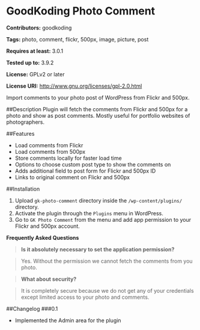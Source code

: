 GoodKoding Photo Comment
=========
**Contributors:** goodkoding

**Tags:** photo, comment, flickr, 500px, image, picture, post

**Requires at least:** 3.0.1

**Tested up to:** 3.9.2

**License:** GPLv2 or later

**License URI:** http://www.gnu.org/licenses/gpl-2.0.html

Import comments to your photo post of WordPress from Flickr and 500px.

##Description
Plugin will fetch the comments from Flickr and 500px for a photo and show as post comments. Mostly useful for portfolio websites of photographers.

##Features
* Load comments from Flickr
* Load comments from 500px
* Store comments locally for faster load time
* Options to choose custom post type to show the comments on
* Adds additional field to post form for Flickr and 500px ID
* Links to original comment on Flickr and 500px

##Installation
1. Upload `gk-photo-comment` directory inside the `/wp-content/plugins/` directory.
2. Activate the plugin through the `Plugins` menu in WordPress.
3. Go to `GK Photo Comment` from the menu and add app permission to your Flickr and 500px account.

**Frequently Asked Questions**
>**Is it absolutely necessary to set the application permission?**

>Yes. Without the permission we cannot fetch the comments from you photo.

>**What about security?**

>It is completely secure because we do not get any of your credentials except limited access to your photo and comments.

##Changelog
###0.1
* Implemented the Admin area for the plugin
